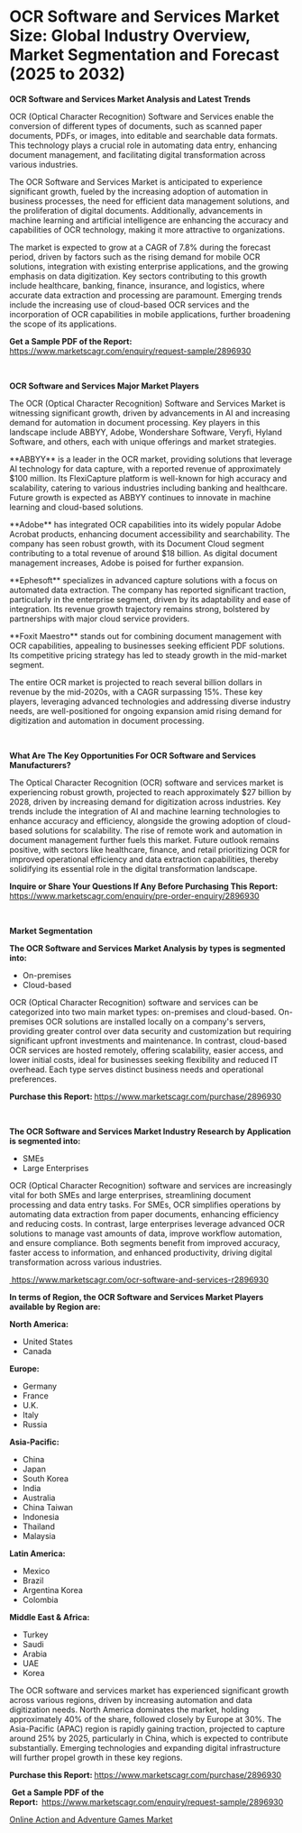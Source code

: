 <p><h1>OCR Software and Services Market Size: Global Industry Overview, Market Segmentation and Forecast (2025 to 2032)</h1></p><p><strong>OCR Software and Services Market Analysis and Latest Trends</strong></p>
<p><p>OCR (Optical Character Recognition) Software and Services enable the conversion of different types of documents, such as scanned paper documents, PDFs, or images, into editable and searchable data formats. This technology plays a crucial role in automating data entry, enhancing document management, and facilitating digital transformation across various industries.</p><p>The OCR Software and Services Market is anticipated to experience significant growth, fueled by the increasing adoption of automation in business processes, the need for efficient data management solutions, and the proliferation of digital documents. Additionally, advancements in machine learning and artificial intelligence are enhancing the accuracy and capabilities of OCR technology, making it more attractive to organizations.</p><p>The market is expected to grow at a CAGR of 7.8% during the forecast period, driven by factors such as the rising demand for mobile OCR solutions, integration with existing enterprise applications, and the growing emphasis on data digitization. Key sectors contributing to this growth include healthcare, banking, finance, insurance, and logistics, where accurate data extraction and processing are paramount. Emerging trends include the increasing use of cloud-based OCR services and the incorporation of OCR capabilities in mobile applications, further broadening the scope of its applications.</p></p>
<p><strong>Get a Sample PDF of the Report:&nbsp;</strong> <a href="https://www.marketscagr.com/enquiry/request-sample/2896930?utm_campaign=2822&utm_medium=2&utm_source=Github&utm_content=ia&utm_term=15032025&utm_id=ocr-software-and-services">https://www.marketscagr.com/enquiry/request-sample/2896930</a></p>
<p>&nbsp;</p>
<p><strong>OCR Software and Services Major Market Players</strong></p>
<p><p>The OCR (Optical Character Recognition) Software and Services Market is witnessing significant growth, driven by advancements in AI and increasing demand for automation in document processing. Key players in this landscape include ABBYY, Adobe, Wondershare Software, Veryfi, Hyland Software, and others, each with unique offerings and market strategies.</p><p>**ABBYY** is a leader in the OCR market, providing solutions that leverage AI technology for data capture, with a reported revenue of approximately $100 million. Its FlexiCapture platform is well-known for high accuracy and scalability, catering to various industries including banking and healthcare. Future growth is expected as ABBYY continues to innovate in machine learning and cloud-based solutions.</p><p>**Adobe** has integrated OCR capabilities into its widely popular Adobe Acrobat products, enhancing document accessibility and searchability. The company has seen robust growth, with its Document Cloud segment contributing to a total revenue of around $18 billion. As digital document management increases, Adobe is poised for further expansion.</p><p>**Ephesoft** specializes in advanced capture solutions with a focus on automated data extraction. The company has reported significant traction, particularly in the enterprise segment, driven by its adaptability and ease of integration. Its revenue growth trajectory remains strong, bolstered by partnerships with major cloud service providers.</p><p>**Foxit Maestro** stands out for combining document management with OCR capabilities, appealing to businesses seeking efficient PDF solutions. Its competitive pricing strategy has led to steady growth in the mid-market segment.</p><p>The entire OCR market is projected to reach several billion dollars in revenue by the mid-2020s, with a CAGR surpassing 15%. These key players, leveraging advanced technologies and addressing diverse industry needs, are well-positioned for ongoing expansion amid rising demand for digitization and automation in document processing.</p></p>
<p>&nbsp;</p>
<p><strong>What Are The Key Opportunities For OCR Software and Services Manufacturers?</strong></p>
<p><p>The Optical Character Recognition (OCR) software and services market is experiencing robust growth, projected to reach approximately $27 billion by 2028, driven by increasing demand for digitization across industries. Key trends include the integration of AI and machine learning technologies to enhance accuracy and efficiency, alongside the growing adoption of cloud-based solutions for scalability. The rise of remote work and automation in document management further fuels this market. Future outlook remains positive, with sectors like healthcare, finance, and retail prioritizing OCR for improved operational efficiency and data extraction capabilities, thereby solidifying its essential role in the digital transformation landscape.</p></p>
<p><strong>Inquire or Share Your Questions If Any Before Purchasing This Report:</strong> <a href="https://www.marketscagr.com/enquiry/pre-order-enquiry/2896930?utm_campaign=2822&utm_medium=2&utm_source=Github&utm_content=ia&utm_term=15032025&utm_id=ocr-software-and-services">https://www.marketscagr.com/enquiry/pre-order-enquiry/2896930</a></p>
<p>&nbsp;</p>
<p><strong>Market Segmentation</strong></p>
<p><strong>The OCR Software and Services Market Analysis by types is segmented into:</strong></p>
<p><ul><li>On-premises</li><li>Cloud-based</li></ul></p>
<p><p>OCR (Optical Character Recognition) software and services can be categorized into two main market types: on-premises and cloud-based. On-premises OCR solutions are installed locally on a company's servers, providing greater control over data security and customization but requiring significant upfront investments and maintenance. In contrast, cloud-based OCR services are hosted remotely, offering scalability, easier access, and lower initial costs, ideal for businesses seeking flexibility and reduced IT overhead. Each type serves distinct business needs and operational preferences.</p></p>
<p><strong>Purchase this Report:&nbsp;</strong><a href="https://www.marketscagr.com/purchase/2896930?utm_campaign=2822&utm_medium=2&utm_source=Github&utm_content=ia&utm_term=15032025&utm_id=ocr-software-and-services">https://www.marketscagr.com/purchase/2896930</a></p>
<p>&nbsp;</p>
<p><strong>The OCR Software and Services Market Industry Research by Application is segmented into:</strong></p>
<p><ul><li>SMEs</li><li>Large Enterprises</li></ul></p>
<p><p>OCR (Optical Character Recognition) software and services are increasingly vital for both SMEs and large enterprises, streamlining document processing and data entry tasks. For SMEs, OCR simplifies operations by automating data extraction from paper documents, enhancing efficiency and reducing costs. In contrast, large enterprises leverage advanced OCR solutions to manage vast amounts of data, improve workflow automation, and ensure compliance. Both segments benefit from improved accuracy, faster access to information, and enhanced productivity, driving digital transformation across various industries.</p></p>
<p><a href="https://www.marketscagr.com/ocr-software-and-services-r2896930?utm_campaign=2822&utm_medium=2&utm_source=Github&utm_content=ia&utm_term=15032025&utm_id=ocr-software-and-services">&nbsp;https://www.marketscagr.com/ocr-software-and-services-r2896930</a></p>
<p><strong>In terms of Region, the OCR Software and Services Market Players available by Region are:</strong></p>
<p>
    <p> <strong> North America: </strong>
        <ul>
            <li>United States</li>
            <li>Canada</li>
        </ul>
        </p> 
    <p> <strong> Europe: </strong>
        <ul>
            <li>Germany</li>
            <li>France</li>
            <li>U.K.</li>
            <li>Italy</li>
            <li>Russia</li>
        </ul>
        </p> 
    <p> <strong> Asia-Pacific: </strong>
        <ul>
            <li>China</li>
            <li>Japan</li>
            <li>South Korea</li>
            <li>India</li>
            <li>Australia</li>
            <li>China Taiwan</li>
            <li>Indonesia</li>
            <li>Thailand</li>
            <li>Malaysia</li>
        </ul>
        </p> 
    <p> <strong> Latin America: </strong>
        <ul>
            <li>Mexico</li>
            <li>Brazil</li>
            <li>Argentina Korea</li>
            <li>Colombia</li>
        </ul>
        </p> 
    <p> <strong> Middle East & Africa: </strong>
        <ul>
            <li>Turkey</li>
            <li>Saudi</li>
            <li>Arabia</li>
            <li>UAE</li>
            <li>Korea</li>
        </ul>
    </p>
    </p>
<p><p>The OCR software and services market has experienced significant growth across various regions, driven by increasing automation and data digitization needs. North America dominates the market, holding approximately 40% of the share, followed closely by Europe at 30%. The Asia-Pacific (APAC) region is rapidly gaining traction, projected to capture around 25% by 2025, particularly in China, which is expected to contribute substantially. Emerging technologies and expanding digital infrastructure will further propel growth in these key regions.</p></p>
<p><strong>Purchase this Report: </strong><a href="https://www.marketscagr.com/purchase/2896930?utm_campaign=2822&utm_medium=2&utm_source=Github&utm_content=ia&utm_term=15032025&utm_id=ocr-software-and-services">https://www.marketscagr.com/purchase/2896930</a></p>
<p>&nbsp;<strong>Get a Sample PDF of the Report:&nbsp;&nbsp;</strong><a href="https://www.marketscagr.com/enquiry/request-sample/2896930?utm_campaign=2822&utm_medium=2&utm_source=Github&utm_content=ia&utm_term=15032025&utm_id=ocr-software-and-services">https://www.marketscagr.com/enquiry/request-sample/2896930</a></p>
<p><strong></strong></p>
<p><p><a href="https://github.com/mriwacraane/Market-Research-Report-List-1/blob/main/online-action-and-adventure-games-market.md?utm_campaign=2822&utm_medium=2&utm_source=Github&utm_content=ia&utm_term=15032025&utm_id=ocr-software-and-services">Online Action and Adventure Games Market</a></p></p>